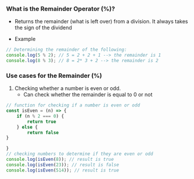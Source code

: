 ### What is the Remainder Operator (%)? 
* Returns the remainder (what is left over) from a division. It always takes the sign of the dividend

* Example
```js
// Determining the remainder of the following:
console.log(5 % 2); // 5 = 2 + 2 + 1 --> the remainder is 1
console.log(8 % 3); // 8 = 2* 3 + 2 --> the remainder is 2 
```

### Use cases for the Remainder (%)
1) Checking whether a number is even or odd.
	* Can check whether the remainder is equal to 0 or not
```js
// function for checking if a number is even or odd
const isEven = (n) => {
	if (n % 2 === 0) {
		return true
	} else {
		return false
}

}
// checking numbers to determine if they are even or odd
console.log(isEven(8)); // result is true
console.log(isEven(23)); // result is false
console.log(isEven(514)); // result is true
```


